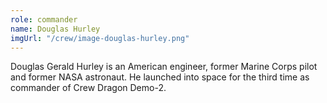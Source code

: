 ```yaml
---
role: commander
name: Douglas Hurley
imgUrl: "/crew/image-douglas-hurley.png"
---
```


Douglas Gerald Hurley is an American engineer, former Marine Corps pilot
and former NASA astronaut. He launched into space for the third time as
commander of Crew Dragon Demo-2.
